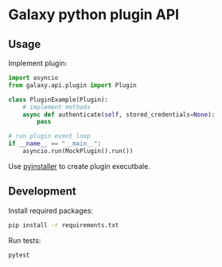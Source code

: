 # Galaxy python plugin API

## Usage

Implement plugin:

```python
import asyncio
from galaxy.api.plugin import Plugin

class PluginExample(Plugin):
    # implement methods
    async def authenticate(self, stored_credentials=None):
        pass

# run plugin event loop
if __name__ == "__main__":
    asyncio.run(MockPlugin().run())
```

Use [pyinstaller](https://www.pyinstaller.org/) to create plugin executbale.

## Development

Install required packages:
```bash
pip install -r requirements.txt
```

Run tests:
```bash
pytest
```